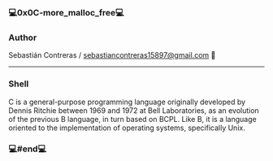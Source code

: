### 💻0x0C-more_malloc_free💻

### Author

Sebastián Contreras / sebastiancontreras15897@gmail.com 📧

--------------------------------------------------------
### Shell

C is a general-purpose programming language originally developed by Dennis Ritchie between 1969 and 1972 at Bell Laboratories, as an evolution of the previous B language, in turn based on BCPL. Like B, it is a language oriented to the implementation of operating systems, specifically Unix.

### 💻#end💻
